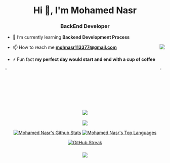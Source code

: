 <h1 align="center">Hi 👋, I'm Mohamed Nasr</h1>
<h3 align="center">BackEnd Developer </h3>

- 🌱 I’m currently learning **Backend Development Process**

- 📫 How to reach me **mohnasr113377@gmail.com**     <img align="right" src="https://komarev.com/ghpvc/?username=mohnasr137&style=for-the-badge">

- ⚡ Fun fact **my perfect day would start and end with a cup of coffee**

 <img src="https://media2.giphy.com/media/QssGEmpkyEOhBCb7e1/giphy.gif?cid=ecf05e47a0n3gi1bfqntqmob8g9aid1oyj2wr3ds3mg700bl&rid=giphy.gif" width ="3%"> <img align="right" src="https://media2.giphy.com/media/QssGEmpkyEOhBCb7e1/giphy.gif?cid=ecf05e47a0n3gi1bfqntqmob8g9aid1oyj2wr3ds3mg700bl&rid=giphy.gif" width ="3%">
<div align="center">
    <img src="https://skillicons.dev/icons?i=c,cpp,figma,html,css,javascript,ts,npm,nodejs,express,mongodb,postman,threejs,python,flask" />
</div>
<br>

<div align="center">
    <img src="https://user-images.githubusercontent.com/73097560/115834477-dbab4500-a447-11eb-908a-139a6edaec5c.gif" />
</div>

<p align="center">
<a href="https://github.com/mohnasr137/github-readme-stats"><img alt="Mohamed Nasr's Github Stats" src="https://github-readme-stats.vercel.app/api?username=mohnasr137&show_icons=true&count_private=true&theme=react&hide_border=true&bg_color=0D1117" /></a>
<a href="https://github.com/mohnasr137/github-readme-stats"><img alt="Mohamed Nasr's Top Languages" src="https://github-readme-stats.vercel.app/api/top-langs/?username=mohnasr137&langs_count=8&count_private=true&layout=compact&theme=react&hide_border=true&bg_color=0D1117" /></a>
</p>

<p align="center">
<a href="https://git.io/streak-stats"><img src="https://github-readme-streak-stats.herokuapp.com?user=mohnasr137&theme=shadow-blue" alt="GitHub Streak" /></a>
</p>

<h3 align="center">
 <img src="https://readme-typing-svg.herokuapp.com/?font=Righteous&size=25&center=true&vCenter=true&width=500&height=70&duration=4000&lines=+Unlock+the+secrets+of+my+code+vault+🗝️+💻;+Dive+in+and+explore+🌊;Thanks+for+visiting!+❤️">
</h3>

